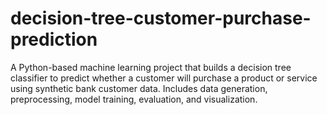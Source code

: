 # decision-tree-customer-purchase-prediction
A Python-based machine learning project that builds a decision tree classifier to predict whether a customer will purchase a product or service using synthetic bank customer data. Includes data generation, preprocessing, model training, evaluation, and visualization.
